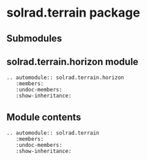 # solrad.terrain package

## Submodules

## solrad.terrain.horizon module

```{eval-rst}
.. automodule:: solrad.terrain.horizon
   :members:
   :undoc-members:
   :show-inheritance:
```

## Module contents

```{eval-rst}
.. automodule:: solrad.terrain
   :members:
   :undoc-members:
   :show-inheritance:
```
